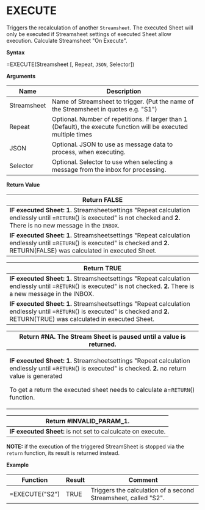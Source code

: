 # EXECUTE

Triggers the recalculation of another `Streamsheet`. The executed Sheet
will only be executed if Streamsheet settings of executed Sheet allow
execution. Calculate Streamsheet "On Execute".

**Syntax**

=EXECUTE(Streamsheet \[, Repeat, `JSON`, Selector\])

**Arguments**

| Name        | Description                                                                                                       |
|-------------|-------------------------------------------------------------------------------------------------------------------|
| Streamsheet | Name of Streamsheet to trigger. (Put the name of the Streamsheet in quotes e.g. "S1")                             |
| Repeat      | Optional. Number of repetitions. If larger than 1 (Default), the execute function will be executed multiple times |
| JSON        | Optional. JSON to use as message data to process, when executing.                                                 |
| Selector    | Optional. Selector to use when selecting a message from the inbox for processing.                                 |

**Return Value**

| Return FALSE                                                                                                                                                                         |
|--------------------------------------------------------------------------------------------------------------------------------------------------------------------------------------|
| **IF executed Sheet:** **1.** Streamsheetsettings "Repeat calculation endlessly until =`RETURN`() is executed" is not checked and **2.** There is no new message in the `INBOX`.     |
| **IF executed Sheet:** **1.** Streamsheetsettings "Repeat calculation endlessly until =`RETURN`() is executed" is checked and **2.** RETURN(FALSE) was calculated in executed Sheet. |

| Return TRUE                                                                                                                                                                         |
|-------------------------------------------------------------------------------------------------------------------------------------------------------------------------------------|
| **IF executed Sheet:** **1.** Streamsheetsettings "Repeat calculation endlessly until =`RETURN`() is executed" is not checked. **2.** There is a new message in the INBOX.          |
| **IF executed Sheet:** **1.** Streamsheetsettings "Repeat calculation endlessly until =`RETURN`() is executed" is checked and **2.** RETURN(TRUE) was calculated in executed Sheet. |

<table>
<colgroup>
<col style="width: 100%" />
</colgroup>
<thead>
<tr class="header">
<th>Return #NA. The Stream Sheet is paused until a value is returned.</th>
</tr>
</thead>
<tbody>
<tr class="odd">
<td><p><strong>IF executed Sheet:</strong> <strong>1.</strong> Streamsheetsettings "Repeat calculation endlessly until =<code class="interpreted-text" role="ref">RETURN</code>() is executed" is checked. <strong>2.</strong> no return value is generated</p>
<p>To get a return the executed sheet needs to calculate a=<code class="interpreted-text" role="ref">RETURN</code>() function.</p></td>
</tr>
</tbody>
</table>

| Return \#INVALID\_PARAM\_1.                                 |
|-------------------------------------------------------------|
| **IF executed Sheet:** is not set to calculcate on execute. |

**NOTE:** if the execution of the triggered StreamSheet is stopped via
the `return` function, its result is returned instead.

**Example**

| Function       | Result | Comment                                                        |
|----------------|--------|----------------------------------------------------------------|
| =EXECUTE("S2") | TRUE   | Triggers the calculation of a second Streamsheet, called "S2". |
